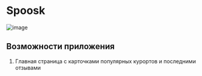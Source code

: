 # Spoosk

![image](https://github.com/aleksandrazai/spoosk/assets/127782384/900e7e7e-392b-41f3-86de-2875c58ca8a2)

## Возможности приложения
1. Главная страница с карточками популярных курортов и последними отзывами
   
